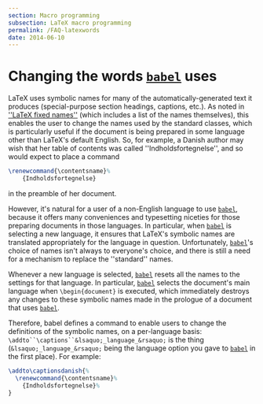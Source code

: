 ```yaml
---
section: Macro programming
subsection: LaTeX macro programming
permalink: /FAQ-latexwords
date: 2014-06-10
---
```


# Changing the words [`babel`](https://ctan.org/pkg/babel) uses

LaTeX uses symbolic names for many of the automatically-generated
text it produces (special-purpose section headings, captions, etc.).
As noted in [''LaTeX fixed names''](/FAQ-fixnam) (which
includes a list of the names themselves),
this enables the user to change the
names used by the standard classes, which is particularly useful if
the document is being prepared in some language other than LaTeX's
default English.  So, for example, a Danish author may wish that her
table of contents was called ''Indholdsfortegnelse'', and so 
would expect to place a command
```latex
\renewcommand{\contentsname}%
    {Indholdsfortegnelse}
```
in the preamble of her document.

However, it's natural for a user of a non-English language to use
[`babel`](https://ctan.org/pkg/babel), because it offers many conveniences and typesetting
niceties for those preparing documents in those languages.  In
particular, when [`babel`](https://ctan.org/pkg/babel) is selecting a new language, it
ensures that LaTeX's symbolic names are translated appropriately
for the language in question.  Unfortunately, [`babel`](https://ctan.org/pkg/babel)'s choice
of names isn't always to everyone's choice, and there is still a need
for a mechanism to replace the ''standard'' names.

Whenever a new language is selected, [`babel`](https://ctan.org/pkg/babel) resets all the
names to the settings for that language.  In particular,
[`babel`](https://ctan.org/pkg/babel) selects the document's main language when
`\begin{document}` is executed, which immediately destroys
any changes to these symbolic names made in the prologue of a document
that uses [`babel`](https://ctan.org/pkg/babel). 

Therefore, babel defines a command to enable users to change the
definitions of the symbolic names, on a per-language basis:
`\addto``\captions``&lsaquo;_language_&rsaquo;` is the thing
(`&lsaquo;_language_&rsaquo;` being the language option you gave to
[`babel`](https://ctan.org/pkg/babel) in the first place).  For example:
<!-- {% raw %} -->
```latex
\addto\captionsdanish{%
  \renewcommand{\contentsname}%
    {Indholdsfortegnelse}%
}
```
<!-- {% endraw %} -->


